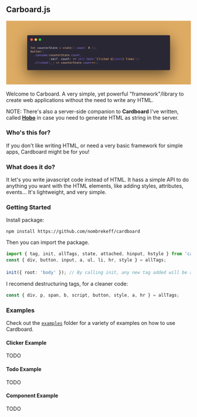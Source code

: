 ## Carboard.js


![](./header.png)



Welcome to Carboard. A very simple, yet powerful "framework"/library to create web applications without the need to write any HTML.

NOTE: There's also a server-side companion to **Cardboard** I've written, called [**Hobo**](https://github.com/nombrekeff/hobo-js) in case you need to generate HTML as string in the server.

### Who's this for?

If you don't like writing HTML, or need a very basic framework for simple apps, Cardboard might be for you!

### What does it do?

It let's you write javascript code instead of HTML. It hass a simple API to do anything you want with the HTML elements, like adding styles, attributes, events...
It's lightweight, and very simple.

### Getting Started
Install package: 

```
npm install https://github.com/nombrekeff/cardboard
```

Then you  can import the package. 

```ts
import { tag, init, allTags, state, attached, hinput, hstyle } from 'cardboard';
const { div, button, input, a, ul, li, hr, style } = allTags;

init({ root: 'body' }); // By calling init, any new tag added will be added to the "body" (passing root selector is optional, 'body' by default)
```

I recomend destructuring tags, for a cleaner code:

```ts
const { div, p, span, b, script, button, style, a, hr } = allTags;
```

### Examples

Check out the [`examples`](/examples) folder for a variety of examples on how to use Cardboard.

#### Clicker Example
TODO
#### Todo Example
TODO
#### Component Example
TODO